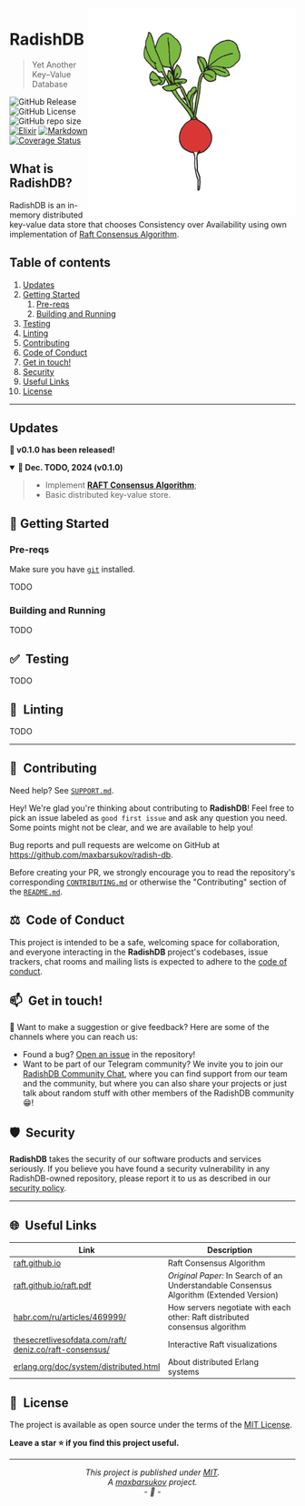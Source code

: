 <img align="right" src="https://raw.githubusercontent.com/maxbarsukov/radish-db/refs/heads/master/docs/assets/logo.png" alt="RadishDB logo" width="365">

# RadishDB

> Yet Another Key–Value Database

![GitHub Release](https://img.shields.io/github/v/release/maxbarsukov/radish-db)
![GitHub License](https://img.shields.io/github/license/maxbarsukov/radish-db)
![GitHub repo size](https://img.shields.io/github/repo-size/maxbarsukov/radish-db) \
[![Elixir](https://github.com/maxbarsukov/radish-db/actions/workflows/elixir.yml/badge.svg?branch=master)](https://github.com/maxbarsukov/radish-db/actions/workflows/elixir.yml)
[![Markdown](https://github.com/maxbarsukov/radish-db/actions/workflows/markdown.yml/badge.svg?branch=master)](https://github.com/maxbarsukov/radish-db/actions/workflows/markdown.yml)
[![Coverage Status](https://coveralls.io/repos/github/maxbarsukov/radish-db/badge.svg?branch=master)](https://coveralls.io/github/maxbarsukov/radish-db?branch=master)

## What is RadishDB?

RadishDB is an in-memory distributed key-value data store that chooses Consistency over Availability using own implementation of [Raft Consensus Algorithm](https://raft.github.io/).

## Table of contents

1. [Updates](#updates)
2. [Getting Started](#getting-started)
   1. [Pre-reqs](#pre-reqs)
   2. [Building and Running](#run)
3. [Testing](#testing)
4. [Linting](#linting)
5. [Contributing](#contributing)
6. [Code of Conduct](#code-of-conduct)
7. [Get in touch!](#get-in-touch)
8. [Security](#security)
9. [Useful Links](#useful-links)
10. [License](#license)

---

## Updates <a name="updates"></a>

<strong>🎉 v0.1.0 has been released!</strong>
<details open>
  <summary><b>🔔 Dec. TODO, 2024 (v0.1.0)</b></summary>

  > - Implement [**RAFT Consensus Algorithm**](https://raft.github.io/raft.pdf);
  > - Basic distributed key-value store.

</details>

## 🚀 Getting Started <a name="getting-started"></a>

### Pre-reqs <a name="pre-reqs"></a>

Make sure you have [`git`](https://git-scm.com/) installed.

TODO

### Building and Running <a name="run"></a>

TODO

## ✅&ensp;Testing <a name="testing"></a>

TODO

## 🎨&ensp;Linting <a name="linting"></a>

TODO

---

## 🤝&ensp;Contributing <a name="contributing"></a>

Need help? See [`SUPPORT.md`](./SUPPORT.md).

Hey! We're glad you're thinking about contributing to **RadishDB**! Feel free to pick an issue labeled as `good first issue` and ask any question you need. Some points might not be clear, and we are available to help you!

Bug reports and pull requests are welcome on GitHub at https://github.com/maxbarsukov/radish-db.

Before creating your PR, we strongly encourage you to read the repository's corresponding [`CONTRIBUTING.md`](https://github.com/maxbarsukov/radish-db/blob/master/.github/CONTRIBUTING.md) or otherwise the "Contributing" section of the [`README.md`](https://github.com/maxbarsukov/radish-db/blob/master/README.md).

## ⚖️&ensp;Code of Conduct <a name="code-of-conduct"></a>

This project is intended to be a safe, welcoming space for collaboration, and everyone interacting in the **RadishDB** project's codebases, issue trackers, chat rooms and mailing lists is expected to adhere to the [code of conduct](https://github.com/maxbarsukov/radish-db/blob/master/.github/CODE_OF_CONDUCT.md).

## 📫&ensp;Get in touch! <a name="get-in-touch"></a>

💌 Want to make a suggestion or give feedback? Here are some of the channels where you can reach us:

- Found a bug? [Open an issue]((https://github.com/maxbarsukov/radish-db/issues)) in the repository!
- Want to be part of our Telegram community? We invite you to join our [RadishDB Community Chat](https://t.me/radishdb), where you can find support from our team and the community, but where you can also share your projects or just talk about random stuff with other members of the RadishDB community 😁!

## 🛡️&ensp;Security <a name="security"></a>

**RadishDB** takes the security of our software products and services seriously. If you believe you have found a security vulnerability in any RadishDB-owned repository, please report it to us as described in our [security policy](https://github.com/maxbarsukov/radish-db/security/policy).

---

## 🌐&ensp;Useful Links <a name="useful-links"></a>

| Link | Description |
| --- | --- |
| [raft.github.io](https://raft.github.io/) | Raft Consensus Algorithm |
| [raft.github.io/raft.pdf](https://raft.github.io/raft.pdf) | *Original Paper:* In Search of an Understandable Consensus Algorithm (Extended Version) |
| [habr.com/ru/articles/469999/](https://habr.com/ru/companies/dododev/articles/469999/) | How servers negotiate with each other: Raft distributed consensus algorithm |
| [thesecretlivesofdata.com/raft/](https://thesecretlivesofdata.com/raft/) <br> [deniz.co/raft-consensus/](https://deniz.co/raft-consensus/) | Interactive Raft visualizations |
| [erlang.org/doc/system/distributed.html](https://www.erlang.org/doc/system/distributed.html) | About distributed Erlang systems |

## 🪪&ensp;License <a name="license"></a>

The project is available as open source under the terms of the [MIT License](https://opensource.org/licenses/MIT).

**Leave a star :star: if you find this project useful.**

---

*<p align="center">This project is published under [MIT](LICENSE).<br>A [maxbarsukov](https://github.com/maxbarsukov) project.<br>- :tada: -</p>*
